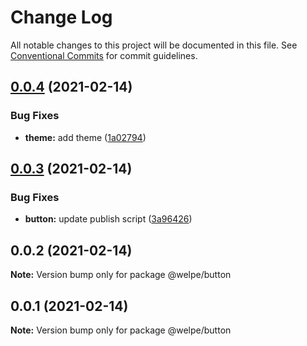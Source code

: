 # Change Log

All notable changes to this project will be documented in this file.
See [Conventional Commits](https://conventionalcommits.org) for commit guidelines.

## [0.0.4](https://github.com/dankreiger/welpe/compare/v0.0.3...v0.0.4) (2021-02-14)


### Bug Fixes

* **theme:** add theme ([1a02794](https://github.com/dankreiger/welpe/commit/1a02794a0b3f578e225884d08d552c4ae0d1b024))





## [0.0.3](https://github.com/dankreiger/welpe/compare/v0.0.2...v0.0.3) (2021-02-14)


### Bug Fixes

* **button:** update publish script ([3a96426](https://github.com/dankreiger/welpe/commit/3a964268e9b123cfc6c462a27c11e9bcbb42a0fb))





## 0.0.2 (2021-02-14)

**Note:** Version bump only for package @welpe/button





## 0.0.1 (2021-02-14)

**Note:** Version bump only for package @welpe/button
